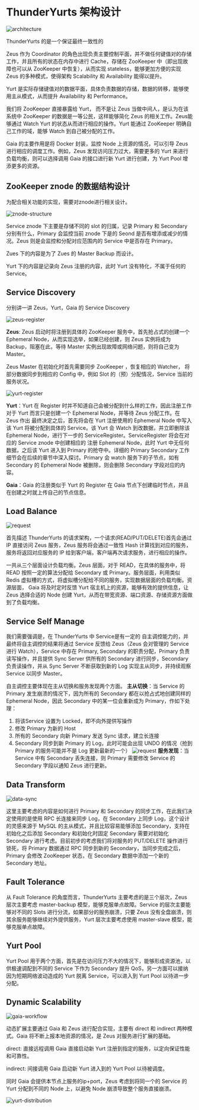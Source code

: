 #  ThunderYurts 架构设计

![architecture](./images/architecture.png)

ThunderYurts 的是一个保证最终一致性的

Zeus 作为 Coordinator 的角色出现负责主要控制平面，并不做任何键值对的存储工作，并且所有的状态在内存中进行 Cache，存储在 ZooKeeper 中（即出现故障也可以从 ZooKeeper 中恢复），从而实现 stateless，能够更加方便的实现 Zeus 的多种模式，使得架构 Scalability 和 Availability 能得以提升。

Yurt 是实际存储键值对的数据平面，具体负责数据的存储，数据的转移，能够使用主从模式，从而提升 Availability 和 Performance。

我们将 ZooKeeper 直接暴露给 Yurt， 而不是让 Zeus 当做中间人，是认为在该系统中 ZooKeeper 的数据是一等公民，这样能够简化 Zeus 的相关工作。Zeus能够通过 Watch Yurt 的状态从而进行相应的操作。Yurt 能通过 ZooKeeper 明确自己工作的域，能够 Watch 到自己被分配的工作。

Gaia 的主要作用是将 Docker 封装，监控 Node 上资源的情况，可以引导 Zeus 进行相应的调度工作。例如，Zeus 发现访问压力过大，需要更多的 Yurt 来进行负载均衡，则可以选择调用 Gaia 的接口进行新 Yurt 进行创建，为 Yurt Pool 增添更多的资源。 

## ZooKeeper znode 的数据结构设计

为配合相关功能的实现，需要对znode进行相关设计。

![znode-structure](./images/znode-structure.png)

Service znode 下主要是存储不同的 slot 的归属，记录 Primary 和 Secondary 分别有什么，Primary 会监控当前 znode 下是的 Seond 是否有增添或减少的情况。Zeus 则是会监控和分配对应范围内的 Service 中是否存在 Primary。

Zues 下的内容是为了 Zues 的 Master Backup 而设计。

Yurt 下的内容是记录向 Zeus 注册的内容，此时 Yurt 没有特化，不属于任何的 Service。 

## Service Discovery

分别讲一讲 Zeus，Yurt，Gaia 的 Service Discovery

![zeus-register](./images/zeus-register.png)

**Zeus**: Zeus 启动时将注册到具体的 ZooKeeper 服务中，首先抢占式的创建一个 Ephemeral Node，从而实现选举，如果已经创建，则 Zeus 实例将成为 Backup，阻塞在此，等待 Master 实例出现故障或网络问题，则将自己变为 Master。

Zeus Master 在初始化时首先需要同步 ZooKeeper ，恢复相应的 Watcher， 将部分数据同步到相应的 Config 中，例如 Slot 的（预）分配情况，Service 当前的服务状况。

![yurt-register](./images/yurt-register.png)

**Yurt**：Yurt 在 Register 时并不知道自己会被分配到什么样的工作，因此注册工作对于 Yurt 而言只是创建一个 Ephemeral Node，并等待 Zeus 分配工作。在 Zeus 作出 最终决定之后，首先将会在 Yurt 注册使用的 Ephemeral Node 中写入该 Yurt 将被分配到具体的 Service。该 Yurt 会 Watch 到改数据，并立即删除该 Ephemeral Node，进行下一步的 ServiceRegister。ServiceRegister 将会在对应的 Service znode 中创建相应的 注册 Ephemeral Node，此时 Yurt 中无任何数据，之后该 Yurt 进入到 Primary 的抢夺中。详细的 Primary Secondary 工作细节会在后续的章节中深入探讨。Primary 会 watch 服务下的子节点，如有 Secondary 的 Ephemeral Node 被删除，则会删除 Secondary 字段对应的内容。

**Gaia**：Gaia 的注册类似于 Yurt 的 Register 在 Gaia 节点下创建临时节点，并且在创建之时就上传自己的节点信息。

## Load Balance

![request](./images/request.png)

首先描述 ThunderYurts 的请求架构，一个请求(READ/PUT/DELETE)首先会通过 IP 直接访问 Zeus 服务，Zeus 服务将会通过一致性 Hash 计算找到对应的服务，服务将返回对应服务的 IP 给到客户端，客户端再次请求服务，进行相应的操作。

一共从三个层面设计负载均衡。Zeus 层面，对于 READ，在具体的服务中，将 READ 按照一定的算法分配给 Secondary 或 Primary。服务层面，利用类似 Redis 虚拟槽的方式，将虚拟槽分配给不同的服务，实现数据层面的负载均衡。资源层面， Gaia 将及时定时反馈 Yurt 宿主机上的资源，能够有效的提供信息，让 Zeus 选择合适的 Node 创建 Yurt，从而在带宽资源、端口资源、存储资源方面做到了负载均衡。

## Service Self Manage

我们需要强调是，在 ThunderYurts 中 Service是有一定的 自主调控能力的，并最终将自主调控的结果将通过 Service 反馈给 Zeus（Zeus 会对管理的 Service 进行 Watch），Service 中存在 Primary, Secondary 的职责分配，Primary 负责读写操作，并且提供 Sync Server 供所有的 Secondary 进行同步，Secondary 负责读操作，并从 Sync Server 不断获取到新的 Log 实现主从同步，并持续观察 Service 以同步 Master。

自主调控主要体现在主从切换和服务发现两个方面。
**主从切换**：当 Service 的 Primary 发生崩溃的情况下，因为所有的 Secondary 都在以抢占式地创建同样的 Ephemeral Node，因此 Secondary 中的某一位会重新成为 Primary，作如下处理：
1. 将该Service 设置为 Locked，即不向外提供写操作
2. 修改 Primary 为新的 Host
3. 所有的 Secondary 向新 Primary 发送 Sync 请求，建立长连接
4. Secondary 同步到新 Primary 的 Log，此时可能会出现 UNDO 的情况（抢到 Primary 的服务可能并不是 Log 更新最新的一个）
![request](./images/yurt-election.png)
**服务发现**：当 Service 中有 Secondary 丢失连接，则 Primary 需要修改 Service 的 Secondary 字段以通知 Zeus 进行更新。

## Data Transform

![data-sync](./images/data-sync.png)

这里主要考虑的内容是如何进行 Primary 和 Secondary 的同步工作，在此我们决定使用的是使用 RPC 长连接来同步 Log，在 Secondary 上同步 Log，这个设计的灵感来源于 MySQL 的主从模式，并且比较容易能够添加 Secondary，支持在初始化之后添加 Secondary 和初始化时固定 Secondary 需要对初始化 Secondary 进行考虑。目前初步的考虑我们将对服务的 PUT/DELETE 操作进行锁死，将 Primary 数据通过 RPC 同步到新的 Secondary，当同步完成之后，Primary 会修改 ZooKeeper 状态，在 Secondary 数据中添加一个新的 Secondary 地址。

## Fault Tolerance

从 Fault Tolerance 的角度而言，ThunderYurts 主要考虑的是三个层次，Zeus 层次主要考虑 master-backup 模型，能够克服单点故障。Service 的层次主要能够对不同的 Slots 进行分流，如果部分的服务崩溃，只要 Zeus 没有全盘崩溃，则其余服务能够继续对外提供服务，Yurt 层次主要考虑使用 master-slave 模型，能够克服单点故障。

## Yurt Pool
Yurt Pool 用于两个方面，首先是在访问压力不大的情况下，能够形成资源池，以供极速调配到不同的 Service 下作为 Secondary 提升 QoS，另一方面可以接纳因为短期网络波动造成的 Yurt 脱离 Service，可以进入到 Yurt Pool 以待进一步分配。

## Dynamic Scalability
![gaia-workflow](./images/gaia-workflow.png)

动态扩展主要通过 Gaia 和 Zeus 进行配合实现，主要有 direct 和 indirect 两种模式。Gaia 将不断上报本地资源的情况，是 Zeus 对服务进行扩展的基础。

direct: 直接远程调用 Gaia 直接启动新 Yurt 注册到指定的服务，以定向保证性能和可靠性。

indirect: 间接调用 Gaia 启动新 Yurt 进入到的 Yurt Pool 以待被调度。

同时 Gaia 会提供本节点上服务的ip+port，Zeus 考虑到将同一个的 Service 的 Yurt 分配到不同的 Node 上，以避免 Node 崩溃导致整个服务直接崩溃。

![yurt-distribution](./images/yurt-distribution.png)
